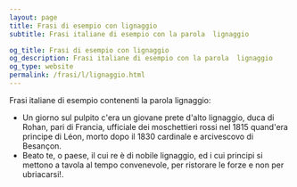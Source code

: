 ```yaml
---
layout: page
title: Frasi di esempio con lignaggio 
subtitle: Frasi italiane di esempio con la parola  lignaggio

og_title: Frasi di esempio con lignaggio 
og_description: Frasi italiane di esempio con la parola  lignaggio
og_type: website
permalink: /frasi/l/lignaggio.html
---
```


Frasi italiane di esempio contenenti la parola lignaggio:


- Un giorno sul pulpito c'era un giovane prete d'alto lignaggio, duca di Rohan, pari di Francia, ufficiale dei moschettieri rossi nel 1815 quand'era principe di Léon, morto dopo il 1830 cardinale e arcivescovo di Besançon.
- Beato te, o paese, il cui re è di nobile lignaggio, ed i cui principi si mettono a tavola al tempo convenevole, per ristorare le forze e non per ubriacarsi!.
